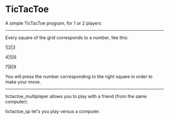 # TicTacToe
A simple TicTacToe program, for 1 or 2 players

******************************************************************************************

Every square of the grid corresponds to a number, like this:

1|2|3 

4|5|6 

7|8|9 

You will press the number corresponding to the right square in order to make your move.

*******************************************************************************************

tictactoe_multiplayer allows you to play with a friend (from the same computer).

tictactoe_sp let's you play versus a computer.
